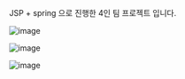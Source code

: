 JSP + spring 으로 진행한 4인 팀 프로젝트 입니다.


![image](https://github.com/syh0726/SAProject/assets/66738912/02238a45-0ac3-4e1c-adec-ce95cf5b52af)

![image](https://github.com/syh0726/SAProject/assets/66738912/1cb5f51e-4cb4-426b-a581-3cd486f43d21)

![image](https://github.com/syh0726/SAProject/assets/66738912/168bfd7f-e88b-4f5d-a2c5-d251538d776d)
